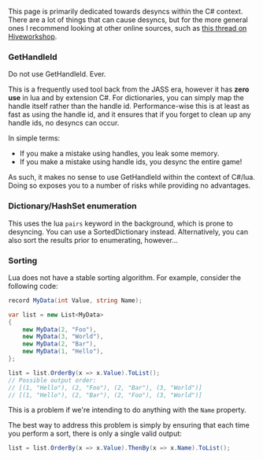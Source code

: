 This page is primarily dedicated towards desyncs within the C# context. There are a lot of things that can cause desyncs, but for the more general ones I recommend looking at other online sources, such as [this thread on Hiveworkshop](https://www.hiveworkshop.com/threads/known-causes-of-desync.317486/).

### GetHandleId

Do not use GetHandleId. Ever.

This is a frequently used tool back from the JASS era, however it has **zero use** in lua and by extension C#. For dictionaries, you can simply map the handle itself rather than the handle id. Performance-wise this is at least as fast as using the handle id, and it ensures that if you forget to clean up any handle ids, no desyncs can occur.

In simple terms:

- If you make a mistake using handles, you leak some memory.  
- If you make a mistake using handle ids, you desync the entire game!

As such, it makes no sense to use GetHandleId within the context of C#/lua. Doing so exposes you to a number of risks while providing no advantages.

### Dictionary/HashSet enumeration

This uses the lua `pairs` keyword in the background, which is prone to desyncing. You can use a SortedDictionary instead. Alternatively, you can also sort the results prior to enumerating, however...

### Sorting

Lua does not have a stable sorting algorithm. For example, consider the following code:

```csharp
record MyData(int Value, string Name);

var list = new List<MyData>
{
	new MyData(2, "Foo"),
	new MyData(3, "World"),
	new MyData(2, "Bar"),
	new MyData(1, "Hello"),
};

list = list.OrderBy(x => x.Value).ToList();
// Possible output order:
// [(1, "Hello"), (2, "Foo"), (2, "Bar"), (3, "World")]
// [(1, "Hello"), (2, "Bar"), (2, "Foo"), (3, "World")]
```

This is a problem if we're intending to do anything with the `Name` property.

The best way to address this problem is simply by ensuring that each time you perform a sort, there is only a single valid output:

```csharp
list = list.OrderBy(x => x.Value).ThenBy(x => x.Name).ToList();
```